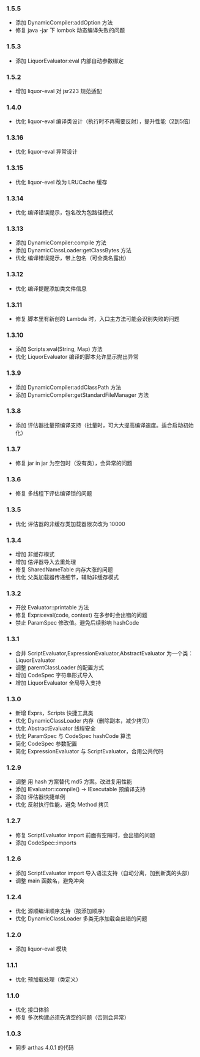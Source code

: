 ### 1.5.5

* 添加 DynamicCompiler:addOption 方法
* 修复 java -jar 下 lombok 动态编译失败的问题

### 1.5.3

* 添加 LiquorEvaluator:eval 内部自动参数绑定

### 1.5.2
* 增加 liquor-eval 对 jsr223 规范适配

### 1.4.0
* 优化 liquor-eval 编译类设计（执行时不再需要反射），提升性能（2到5倍） 

### 1.3.16

* 优化 liquor-eval 异常设计

### 1.3.15

* 优化 liquor-evel 改为 LRUCache 缓存 

### 1.3.14

* 优化 编译错误提示，包名改为包路径模式

### 1.3.13

* 添加 DynamicCompiler:compile 方法
* 添加 DynamicClassLoader:getClassBytes 方法
* 优化 编译错误提示，带上包名（可全类名露出）

### 1.3.12

* 优化 编译提醒添加类文件信息

### 1.3.11

* 修复 脚本里有新创的 Lambda 时，入口主方法可能会识别失败的问题

### 1.3.10

* 添加 Scripts:eval(String, Map) 方法
* 优化 LiquorEvaluator 编译的脚本允许显示抛出异常

### 1.3.9

* 添加 DynamicCompiler:addClassPath 方法
* 添加 DynamicCompiler:getStandardFileManager 方法

### 1.3.8

* 添加 评估器批量预编译支持（批量时，可大大提高编译速度。适合启动初始化）

### 1.3.7

* 修复 jar in jar 为空包时（没有类），会异常的问题

### 1.3.6

* 修复 多线程下评估编译锁的问题

### 1.3.5

* 优化 评估器的非缓存类加载器限次改为 10000

### 1.3.4

* 增加 非缓存模式
* 增加 估评器导入去重处理
* 修复 SharedNameTable 内存大涨的问题
* 优化 父类加载器传递细节，辅助非缓存模式

### 1.3.2

* 开放 Evaluator::printable 方法
* 修复 Exprs:eval(code, context) 在多参时会出错的问题
* 禁止 ParamSpec 修改值。避免后续影响 hashCode

### 1.3.1

* 合并 ScriptEvaluator,ExpressionEvaluator,AbstractEvaluator 为一个类：LiquorEvaluator
* 调整 parentClassLoader 的配置方式
* 增加 CodeSpec 字符串形式导入
* 增加 LiquorEvaluator 全局导入支持

### 1.3.0

* 新增 Exprs，Scripts 快捷工具类
* 优化 DynamicClassLoader 内存（删除副本，减少拷贝）
* 优化 AbstractEvaluator 线程安全
* 优化 ParamSpec 与 CodeSpec hashCode 算法
* 简化 CodeSpec 参数配置
* 简化 ExpressionEvaluator 与 ScriptEvaluator，合用公共代码

### 1.2.9

* 调整 用 hash 方案替代 md5 方案。改进复用性能
* 添加 IEvaluator::compile() -> IExecutable 预编译支持
* 添加 评估器快捷单例
* 优化 反射执行性能，避免 Method 拷贝

### 1.2.7

* 修复 ScriptEvaluator import 前面有空隔时，会出错的问题
* 添加 CodeSpec::imports

### 1.2.6

* 添加 ScriptEvaluator import 导入语法支持（自动分离，加到新类的头部）
* 调整 main 函数名，避免冲突

### 1.2.4

* 优化 源顺编译顺序支持（按添加顺序）
* 优化 DynamicClassLoader 多类无序加载会出错的问题

### 1.2.0

* 添加 liquor-eval 模块

### 1.1.1

* 优化 预加载处理（类定义）

### 1.1.0

* 优化 接口体验
* 修复 多次构建必须先清空的问题（否则会异常）

### 1.0.3

* 同步 arthas 4.0.1 的代码